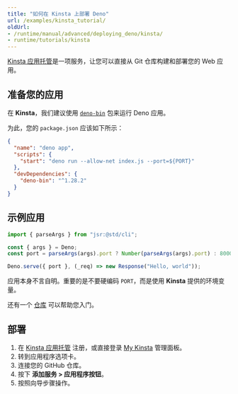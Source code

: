```yaml
---
title: "如何在 Kinsta 上部署 Deno"
url: /examples/kinsta_tutorial/
oldUrl:
- /runtime/manual/advanced/deploying_deno/kinsta/
- runtime/tutorials/kinsta
---
```


[Kinsta 应用托管](https://kinsta.com/application-hosting)是一项服务，让您可以直接从 Git 仓库构建和部署您的 Web 应用。

## 准备您的应用

在 **Kinsta**，我们建议使用 [`deno-bin`](https://www.npmjs.com/package/deno-bin) 包来运行 Deno 应用。

为此，您的 `package.json` 应该如下所示：

```json title="package.json"
{
  "name": "deno app",
  "scripts": {
    "start": "deno run --allow-net index.js --port=${PORT}"
  },
  "devDependencies": {
    "deno-bin": "^1.28.2"
  }
}
```

## 示例应用

```js
import { parseArgs } from "jsr:@std/cli";

const { args } = Deno;
const port = parseArgs(args).port ? Number(parseArgs(args).port) : 8000;

Deno.serve({ port }, (_req) => new Response("Hello, world"));
```

应用本身不言自明。重要的是不要硬编码 `PORT`，而是使用 **Kinsta** 提供的环境变量。

还有一个 [仓库](https://github.com/kinsta/hello-world-deno) 可以帮助您入门。

## 部署

1. 在 [Kinsta 应用托管](https://kinsta.com/signup/?product_type=app-db) 注册，或直接登录 [My Kinsta](https://my.kinsta.com/) 管理面板。
2. 转到应用程序选项卡。
3. 连接您的 GitHub 仓库。
4. 按下 **添加服务 > 应用程序按钮**。
5. 按照向导步骤操作。